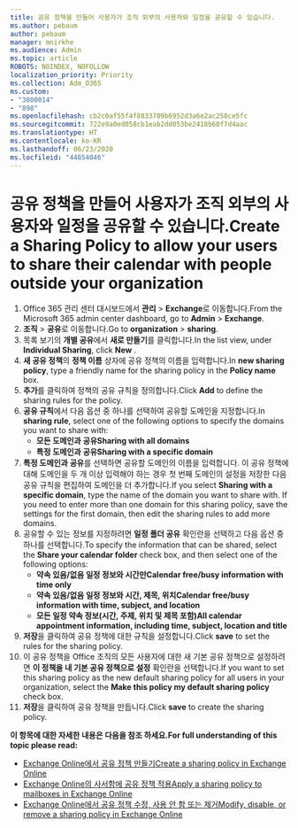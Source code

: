 ```yaml
---
title: 공유 정책을 만들어 사용자가 조직 외부의 사용자와 일정을 공유할 수 있습니다.
ms.author: pebaum
author: pebaum
manager: mnirkhe
ms.audience: Admin
ms.topic: article
ROBOTS: NOINDEX, NOFOLLOW
localization_priority: Priority
ms.collection: Adm_O365
ms.custom:
- "3800014"
- "898"
ms.openlocfilehash: cb2c0af55f4f8833709b6952d3a6e2ac258ce5fc
ms.sourcegitcommit: 722e9a0ed058cb1eab2dd053be2418b60f7d4aac
ms.translationtype: HT
ms.contentlocale: ko-KR
ms.lasthandoff: 06/23/2020
ms.locfileid: "44854046"
---
```

# <a name="create-a-sharing-policy-to-allow-your-users-to-share-their-calendar-with-people-outside-your-organization"></a><span data-ttu-id="0d103-102">공유 정책을 만들어 사용자가 조직 외부의 사용자와 일정을 공유할 수 있습니다.</span><span class="sxs-lookup"><span data-stu-id="0d103-102">Create a Sharing Policy to allow your users to share their calendar with people outside your organization</span></span>

1. <span data-ttu-id="0d103-103">Office 365 관리 센터 대시보드에서 **관리** > **Exchange**로 이동합니다.</span><span class="sxs-lookup"><span data-stu-id="0d103-103">From the Microsoft 365 admin center dashboard, go to **Admin** > **Exchange**.</span></span>
2. <span data-ttu-id="0d103-104">**조직** > **공유**로 이동합니다.</span><span class="sxs-lookup"><span data-stu-id="0d103-104">Go to **organization** > **sharing**.</span></span>
3. <span data-ttu-id="0d103-105">목록 보기의 **개별 공유**에서 **새로 만들기**를 클릭합니다.</span><span class="sxs-lookup"><span data-stu-id="0d103-105">In the list view, under **Individual Sharing**, click **New** .</span></span>
4. <span data-ttu-id="0d103-106">**새 공유 정책**의 **정책 이름** 상자에 공유 정책의 이름을 입력합니다.</span><span class="sxs-lookup"><span data-stu-id="0d103-106">In **new sharing policy**, type a friendly name for the sharing policy in the **Policy name** box.</span></span>
5. <span data-ttu-id="0d103-107">**추가**를 클릭하여 정책의 공유 규칙을 정의합니다.</span><span class="sxs-lookup"><span data-stu-id="0d103-107">Click **Add**  to define the sharing rules for the policy.</span></span>
6. <span data-ttu-id="0d103-108">**공유 규칙**에서 다음 옵션 중 하나를 선택하여 공유할 도메인을 지정합니다.</span><span class="sxs-lookup"><span data-stu-id="0d103-108">In **sharing rule**, select one of the following options to specify the domains you want to share with:</span></span>
    - <span data-ttu-id="0d103-109">**모든 도메인과 공유**</span><span class="sxs-lookup"><span data-stu-id="0d103-109">**Sharing with all domains**</span></span>
    - <span data-ttu-id="0d103-110">**특정 도메인과 공유**</span><span class="sxs-lookup"><span data-stu-id="0d103-110">**Sharing with a specific domain**</span></span>
8. <span data-ttu-id="0d103-p101">**특정 도메인과 공유**를 선택하면 공유할 도메인의 이름을 입력합니다. 이 공유 정책에 대해 도메인을 두 개 이상 입력해야 하는 경우 첫 번째 도메인의 설정을 저장한 다음 공유 규칙을 편집하여 도메인을 더 추가합니다.</span><span class="sxs-lookup"><span data-stu-id="0d103-p101">If you select **Sharing with a specific domain**, type the name of the domain you want to share with. If you need to enter more than one domain for this sharing policy, save the settings for the first domain, then edit the sharing rules to add more domains.</span></span>
9. <span data-ttu-id="0d103-113">공유할 수 있는 정보를 지정하려면 **일정 폴더 공유** 확인란을 선택하고 다음 옵션 중 하나를 선택합니다.</span><span class="sxs-lookup"><span data-stu-id="0d103-113">To specify the information that can be shared, select the **Share your calendar folder** check box, and then select one of the following options:</span></span>
    - <span data-ttu-id="0d103-114">**약속 있음/없음 일정 정보와 시간만**</span><span class="sxs-lookup"><span data-stu-id="0d103-114">**Calendar free/busy information with time only**</span></span>
    - <span data-ttu-id="0d103-115">**약속 있음/없음 일정 정보와 시간, 제목, 위치**</span><span class="sxs-lookup"><span data-stu-id="0d103-115">**Calendar free/busy information with time, subject, and location**</span></span>
    - <span data-ttu-id="0d103-116">**모든 일정 약속 정보(시간, 주제, 위치 및 제목 포함)**</span><span class="sxs-lookup"><span data-stu-id="0d103-116">**All calendar appointment information, including time, subject, location and title**</span></span>
11. <span data-ttu-id="0d103-117">**저장**을 클릭하여 공유 정책에 대한 규칙을 설정합니다.</span><span class="sxs-lookup"><span data-stu-id="0d103-117">Click **save** to set the rules for the sharing policy.</span></span>
12. <span data-ttu-id="0d103-118">이 공유 정책을 Office 조직의 모든 사용자에 대한 새 기본 공유 정책으로 설정하려면 **이 정책을 내 기본 공유 정책으로 설정** 확인란을 선택합니다.</span><span class="sxs-lookup"><span data-stu-id="0d103-118">If you want to set this sharing policy as the new default sharing policy for all users in your organization, select the **Make this policy my default sharing policy** check box.</span></span>
13. <span data-ttu-id="0d103-119">**저장**을 클릭하여 공유 정책을 만듭니다.</span><span class="sxs-lookup"><span data-stu-id="0d103-119">Click **save** to create the sharing policy.</span></span>  

<span data-ttu-id="0d103-120">**이 항목에 대한 자세한 내용은 다음을 참조 하세요.**</span><span class="sxs-lookup"><span data-stu-id="0d103-120">**For full understanding of this topic please read:**</span></span>

- [<span data-ttu-id="0d103-121">Exchange Online에서 공유 정책 만들기</span><span class="sxs-lookup"><span data-stu-id="0d103-121">Create a sharing policy in Exchange Online</span></span>](https://docs.microsoft.com/exchange/sharing/sharing-policies/create-a-sharing-policy)
- [<span data-ttu-id="0d103-122">Exchange Online의 사서함에 공유 정책 적용</span><span class="sxs-lookup"><span data-stu-id="0d103-122">Apply a sharing policy to mailboxes in Exchange Online</span></span>](https://docs.microsoft.com/exchange/sharing/sharing-policies/apply-a-sharing-policy)
- [<span data-ttu-id="0d103-123">Exchange Online에서 공유 정책 수정, 사용 안 함 또는 제거</span><span class="sxs-lookup"><span data-stu-id="0d103-123">Modify, disable, or remove a sharing policy in Exchange Online</span></span>](https://docs.microsoft.com/exchange/sharing/sharing-policies/modify-a-sharing-policy)
